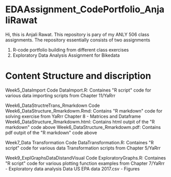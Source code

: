 # EDAAssignment_CodePortfolio_AnjaliRawat
Hi, this is Anjali Rawat. This repository is pary of my ANLY 506 class assignments. The repository essentially consists of two assignments
1) R-code portfolio building from different class exercises 
2) Exploratory Data Analysis Assignment for Bikedata

# Content Structure and discription
Week5_DataImport
   Code 
          DataImport.R: Containes "R script" code for various data importing scripts from Chapter 11/YaRrr
          
Week6_DataStructreTrans_Rmarkdown
   Code 
          Week6_DataStructure_Rmarkdowm.Rmd: Contains "R markdown" code for solving exercise from YaRrr Chapter 8 - Matrices and Dataframe
          Week6_DataStructure_Rmarkdowm.html: Contains html outpit of the "R markdown" code above
          Week6_DataStructure_Rmarkdowm.pdf: Contains pdf outpit of the "R markdown" code above
          
Week7_Data Transformation 
   Code
          DataTransformation.R: Containes "R script" code for various data Transformation scripts from Chapter 5/YaRrr
          
Week9_ExplGraphsDataDistandVisual
   Code
          ExploratoryGraphs.R: Containes "R script" code for various plotting function examples from Chapter 7/YaRrr - Exploratory data analysis
   Data
          US EPA data 2017.csv - 
   Figures
   
    
